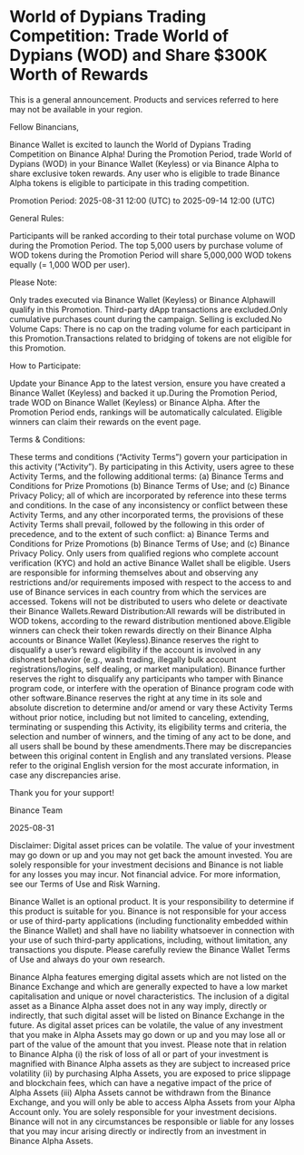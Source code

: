 # World of Dypians Trading Competition: Trade World of Dypians (WOD) and Share $300K Worth of Rewards

This is a general announcement. Products and services referred to here may not be available in your region.

Fellow Binancians, 

Binance Wallet is excited to launch the World of Dypians Trading Competition on Binance Alpha! During the Promotion Period, trade World of Dypians (WOD) in your Binance Wallet (Keyless) or via Binance Alpha to share exclusive token rewards. Any user who is eligible to trade Binance Alpha tokens is eligible to participate in this trading competition. 

Promotion Period: 2025-08-31 12:00 (UTC) to 2025-09-14 12:00 (UTC)

General Rules​​:

Participants will be ranked according to their total purchase volume on WOD during the Promotion Period. The top 5,000 users by purchase volume of WOD tokens during the Promotion Period will share 5,000,000 WOD tokens equally (= 1,000 WOD per user).

Please Note:​​

Only trades executed via ​​Binance Wallet (Keyless)​​ or ​​Binance Alpha​​ will qualify in this Promotion. Third-party dApp transactions are excluded.Only cumulative purchases count during the campaign. Selling is excluded.​​No Volume Caps​​: There is no cap on the trading volume for each participant in this Promotion.Transactions related to bridging of tokens are not eligible for this Promotion.

How to Participate:

Update your Binance App to the latest version, ensure you have created a Binance Wallet (Keyless) and backed it up.During the Promotion Period, trade WOD on Binance Wallet (Keyless) or Binance Alpha. After the Promotion Period ends, rankings will be automatically calculated. Eligible winners can claim their rewards on the event page.

Terms & Conditions:

These terms and conditions (“Activity Terms”) govern your participation in this activity (“Activity”). By participating in this Activity, users agree to these Activity Terms, and the following additional terms: (a) Binance Terms and Conditions for Prize Promotions (b) Binance Terms of Use; and (c) Binance Privacy Policy; all of which are incorporated by reference into these terms and conditions. In the case of any inconsistency or conflict between these Activity Terms, and any other incorporated terms, the provisions of these Activity Terms shall prevail, followed by the following in this order of precedence, and to the extent of such conflict: a) Binance Terms and Conditions for Prize Promotions (b) Binance Terms of Use; and (c) Binance Privacy Policy. Only users from qualified regions who complete account verification (KYC) and hold an active Binance Wallet shall be eligible. Users are responsible for informing themselves about and observing any restrictions and/or requirements imposed with respect to the access to and use of Binance services in each country from which the services are accessed. Tokens will not be distributed to users who delete or deactivate their Binance Wallets.Reward Distribution:All rewards will be distributed in WOD tokens, according to the reward distribution mentioned above.Eligible winners can check their token rewards directly on their Binance Alpha accounts or Binance Wallet (Keyless).Binance reserves the right to disqualify a user’s reward eligibility if the account is involved in any dishonest behavior (e.g., wash trading, illegally bulk account registrations/logins, self dealing, or market manipulation). Binance further reserves the right to disqualify any participants who tamper with Binance program code, or interfere with the operation of Binance program code with other software.Binance reserves the right at any time in its sole and absolute discretion to determine and/or amend or vary these Activity Terms without prior notice, including but not limited to canceling, extending, terminating or suspending this Activity, its eligibility terms and criteria, the selection and number of winners, and the timing of any act to be done, and all users shall be bound by these amendments.There may be discrepancies between this original content in English and any translated versions. Please refer to the original English version for the most accurate information, in case any discrepancies arise.

Thank you for your support!

Binance Team

2025-08-31

Disclaimer: Digital asset prices can be volatile. The value of your investment may go down or up and you may not get back the amount invested. You are solely responsible for your investment decisions and Binance is not liable for any losses you may incur. Not financial advice. For more information, see our Terms of Use and Risk Warning.

Binance Wallet is an optional product. It is your responsibility to determine if this product is suitable for you. Binance is not responsible for your access or use of third-party applications (including functionality embedded within the Binance Wallet) and shall have no liability whatsoever in connection with your use of such third-party applications, including, without limitation, any transactions you dispute. Please carefully review the Binance Wallet Terms of Use and always do your own research.

Binance Alpha features emerging digital assets which are not listed on the Binance Exchange and which are generally expected to have a low market capitalisation and unique or novel characteristics. The inclusion of a digital asset as a Binance Alpha asset does not in any way imply, directly or indirectly, that such digital asset will be listed on Binance Exchange in the future. As digital asset prices can be volatile, the value of any investment that you make in Alpha Assets may go down or up and you may lose all or part of the value of the amount that you invest. Please note that in relation to Binance Alpha (i) the risk of loss of all or part of your investment is magnified with Binance Alpha assets as they are subject to increased price volatility (ii) by purchasing Alpha Assets, you are exposed to price slippage and blockchain fees, which can have a negative impact of the price of Alpha Assets (iii) Alpha Assets cannot be withdrawn from the Binance Exchange, and you will only be able to access Alpha Assets from your Alpha Account only. You are solely responsible for your investment decisions. Binance will not in any circumstances be responsible or liable for any losses that you may incur arising directly or indirectly from an investment in Binance Alpha Assets.